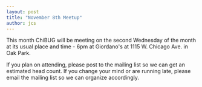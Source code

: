 ```yaml
---
layout: post
title: "November 8th Meetup"
author: jcs
---
```


This month ChiBUG will be meeting on the second Wednesday of the month at its
usual place and time - 6pm at Giordano's at 1115 W. Chicago Ave. in Oak Park.

If you plan on attending, please post to the mailing list so we can get an
estimated head count.
If you change your mind or are running late, please email the mailing list so
we can organize accordingly.
